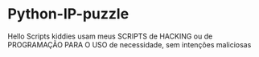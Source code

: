 # Python-IP-puzzle
Hello Scripts kiddies usam meus SCRIPTS de HACKING ou de PROGRAMAÇÃO PARA O USO de necessidade, sem intenções maliciosas
